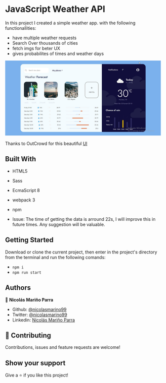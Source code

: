 # JavaScript Weather API 
In this project I created a simple weather app. with the following functionallities:
- have multiple weather requests
- Search Over thousands of cities
- fetch imgs for beter UX
- gives probabilites of times and weather days

![screenshot](./src/assets/images/project.jpg)

Thanks to OutCrowd for this beautiful [UI](https://dribbble.com/shots/7177589-Dashboard-Weather-App)

## Built With

- HTML5 
- Sass
- EcmaScript 8
- webpack 3
- npm


- Issue:
The time of getting the data is arround 22s, I will improve this in future times. Any suggestion will be valuable.

## Getting Started

Download or clone the current project, then enter in the project's directory from the terminal and run the following comands:
- `npm i`
- `npm run start`

## Authors

:man: **Nicolás Mariño Parra**

- Github: [@nicolasmarino99](https://github.com/nicolasmarino99)
- Twitter: [@nicolasmarino99](https://twitter.com/nicolasmarino99)
- Linkedin: [Nicolás Mariño Parra](https://www.linkedin.com/in/nicol%C3%A1s-mari%C3%B1o-parra-45a707177/)

## 🤝 Contributing

Contributions, issues and feature requests are welcome!

## Show your support

Give a ⭐️ if you like this project!

